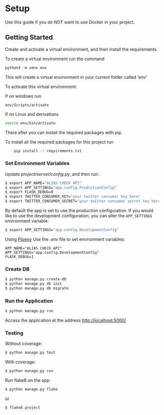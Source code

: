 # Setup

Use this guide if you do NOT want to use Docker in your project.

## Getting Started

Create and activate a virtual environment, and then install the requirements.

  To create a virtual environment run the command

```py
python3 -m venv env
```

This will create a virtual environment in your current folder called 'env'

To activate this virtual environment:

If on windows run

```
env/Scripts/activate
```

If on Linux and derivations
```sh
source env/bin/activate
```

There after you can install the required packages with pip.

To install all the required packages for this project run 

```sh
    pip install -r requirements.txt
```




### Set Environment Variables

Update *project/server/config.py*, and then run:

```sh
$ export APP_NAME="ALIAS CHECK API"
$ export APP_SETTINGS="app.config.ProductionConfig"
$ export FLASK_DEBUG=0
$ export TWITTER_CONSUMER_KEY="your twitter consumer key here"
$ export TWITTER_CONSUMER_SECRET="your twitter consumer secret key here"
```
By default the app is set to use the production configuration. If you would like to use the development configuration, you can alter the `APP_SETTINGS` environment variable:

```sh
$ export APP_SETTINGS="app.config.DevelopmentConfig"
```

Using [Pipenv](https://docs.pipenv.org/) Use the *.env* file to set environment variables:

```
APP_NAME="ALIAS CHECK API"
APP_SETTINGS="app.config.DevelopmentConfig"
FLASK_DEBUG=1
```

### Create DB

```sh
$ python manage.py create-db
$ python manage.py db init
$ python manage.py db migrate
```

### Run the Application


```sh
$ python manage.py run
```

Access the application at the address [http://localhost:5000/](http://localhost:5000/)

### Testing

Without coverage:

```sh
$ python manage.py test
```

With coverage:

```sh
$ python manage.py cov
```

Run flake8 on the app:

```sh
$ python manage.py flake
```

or

```sh
$ flake8 project
```
